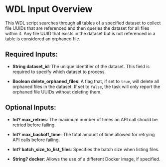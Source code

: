 # WDL Input Overview

This WDL script searches through all tables of a specified dataset to collect file UUIDs that are referenced and then queries the dataset for all files within it. Any file UUID that exists in the dataset but is not referenced in a table is considered an orphaned file.

## Required Inputs:

- **String dataset_id**: The unique identifier of the dataset. This field is required to specify which dataset to process.

- **Boolean delete_orphaned_files**: A flag that, if set to `true`, will delete all orphaned files in the dataset. If set to `false`, the task will only report the orphaned file UUIDs without deleting them.

## Optional Inputs:

- **Int? max_retries**: The maximum number of times an API call should be retried before failing.

- **Int? max_backoff_time**: The total amount of time allowed for retrying API calls before failing.

- **Int? batch_size_to_list_files**: Specifies the batch size when listing files.

- **String? docker**: Allows the use of a different Docker image, if specified.